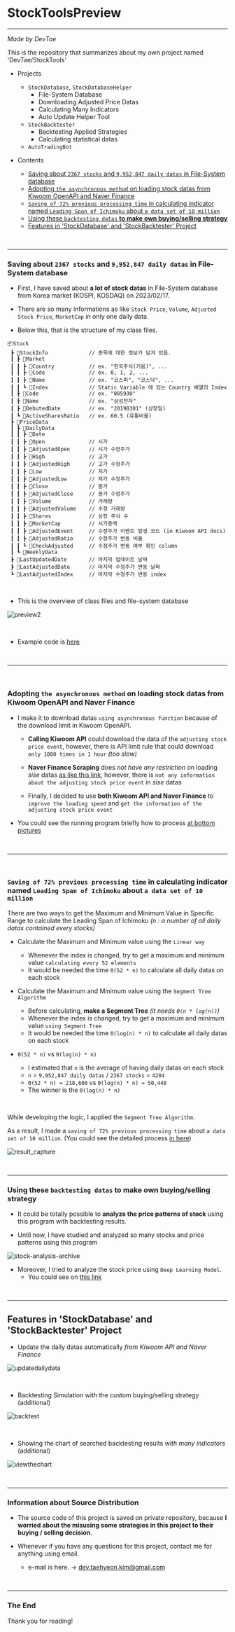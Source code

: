 # StockToolsPreview
-----

*Made by DevTae*

This is the repository that summarizes about my own project named 'DevTae/StockTools'

- Projects
  - `StockDatabase`, `StockDatabaseHelper`
    - File-System Database
    - Downloading Adjusted Price Datas
    - Calculating Many Indicators
    - Auto Update Helper Tool
  - `StockBacktester`
    - Backtesting Applied Strategies
    - Calculating statistical datas
  - `AutoTradingBot`

- Contents
  - [Saving about `2367 stocks` and `9,952,847 daily datas` in File-System database](#saving-about-2367-stocks-and-9952847-daily-datas-in-file-system-database)
  - [Adopting `the asynchronous method` on loading stock datas from Kiwoom OpenAPI and Naver Finance](#adopting-the-asynchronous-method-on-loading-stock-datas-from-kiwoom-openapi-and-naver-finance)
  - [`Saving of 72% previous processing time` in calculating indicator named `Leading Span of Ichimoku` about `a data set of 10 million`](#saving-of-72-previous-processing-time-in-calculating-indicator-named-leading-span-of-ichimoku-about-a-data-set-of-10-million)
  - [Using these `backtesting datas` **to make own buying/selling strategy**](#using-these-backtesting-datas-to-make-own-buyingselling-strategy)
  - [Features in 'StockDatabase' and 'StockBacktester' Project](#features-in-stockdatabase-and-stockbacktester-project)

<br/>

-----

### Saving about `2367 stocks` and `9,952,847 daily datas` in File-System database

- First, I have saved about **a lot of stock datas** in File-System database from Korea market (KOSPI, KOSDAQ) on 2023/02/17.

- There are so many informations as like `Stock Price`, `Volume`, `Adjusted Stock Price`, `MarketCap` in only one daily data.

- Below this, that is the structure of my class files.

```
📦Stock
 ┣ 📂StockInfo             // 종목에 대한 정보가 담겨 있음.
 ┃ ┣ 📂Market
 ┃ ┃ ┣ 📜Country           // ex. "한국주식(키움)", ...
 ┃ ┃ ┣ 📜Code              // ex. 0, 1, 2, ...
 ┃ ┃ ┣ 📜Name              // ex. "코스피", "코스닥", ...
 ┃ ┃ ┗ 📜Index             // Static Variable 에 있는 Country 배열의 Index
 ┃ ┣ 📜Code                // ex. "005930"
 ┃ ┣ 📜Name                // ex. "삼성전자"
 ┃ ┣ 📜DebutedDate         // ex. "20190301" (상장일)
 ┃ ┗ 📜ActiveSharesRatio   // ex. 60.5 (유통비율)
 ┣ 📂PriceData
 ┃ ┣ 📂DailyData
 ┃ ┃ ┣ 📜Date
 ┃ ┃ ┣ 📜Open              // 시가
 ┃ ┃ ┣ 📜AdjustedOpen      // 시가 수정주가
 ┃ ┃ ┣ 📜High              // 고가
 ┃ ┃ ┣ 📜AdjustedHigh      // 고가 수정주가
 ┃ ┃ ┣ 📜Low               // 저가
 ┃ ┃ ┣ 📜AdjustedLow       // 저가 수정주가
 ┃ ┃ ┣ 📜Close             // 종가
 ┃ ┃ ┣ 📜AdjustedClose     // 종가 수정주가
 ┃ ┃ ┣ 📜Volume            // 거래량
 ┃ ┃ ┣ 📜AdjustedVolume    // 수정 거래량
 ┃ ┃ ┣ 📜Shares            // 상장 주식 수
 ┃ ┃ ┣ 📜MarketCap         // 시가총액
 ┃ ┃ ┣ 📜AdjustedEvent     // 수정주가 이벤트 발생 코드 (in Kiwoom API docs)
 ┃ ┃ ┣ 📜AdjustedRatio     // 수정주가 변동 비율
 ┃ ┃ ┗ 📜CheckAdjusted     // 수정주가 변동 여부 확인 column
 ┃ ┗ 📂WeeklyData
 ┣ 📜LastUpdatedDate       // 마지막 업데이트 날짜
 ┣ 📜LastAdjustedDate      // 마지막 수정주가 변동 날짜
 ┗ 📜LastAdjustedIndex     // 마지막 수정주가 변동 index
```

<br/>

- This is the overview of class files and file-system database

![preview2](https://user-images.githubusercontent.com/55177359/211186525-b162f5e3-0e1a-40c0-af47-057d6e3afd78.png)

<br/>

- Example code is [here](https://github.com/DevTae/StockDatabasePreview/blob/main/DownloadDailyDatas.md)

<br/>

-----

<br/>

### Adopting `the asynchronous method` on loading stock datas from Kiwoom OpenAPI and Naver Finance

- I make it to download datas `using asynchronous function` because of the download limit in Kiwoom OpenAPI.

  - **Calling Kiwoom API** could download the data of the `adjusting stock price event`, however, there is API limit rule that could download `only 1000 times in 1 hour` *(too slow)*
  
  - **Naver Finance Scraping** does *not have any restriction* on loading *sise* datas [as like this link](https://finance.naver.com/robots.txt), however, there is `not any information about the adjusting stock price event` in *sise* datas
  
  - Finally, I decided to use **both Kiwoom API and Naver Finance** to `improve the loading speed` and `get the information of the adjusting stock price event`

- You could see the running program briefly how to process [at bottom pictures](#features-in-stockdatabase-project)

<br/>

-----

<br/>

### `Saving of 72% previous processing time` in calculating indicator named `Leading Span of Ichimoku` about `a data set of 10 million`

There are two ways to get the Maximum and Minimum Value in Specific Range to calculate the Leading Span of Ichimoku *(n : a number of all daily datas contained every stocks)*

  - Calculate the Maximum and Minimum value using the `Linear way`
    - Whenever the index is changed, try to get a maximum and minimum value `calculating every 52 elements`
    - It would be needed the time `Θ(52 * n)` to calculate all daily datas on each stock
  
  - Calculate the Maximum and Minimum value using the `Segment Tree Algorithm`
    - Before calculating, **make a Segment Tree** *(it needs `Θ(n * log(n))`)*
    - Whenever the index is changed, try to get a maximum and minimum value `using Segment Tree`
    - It would be needed the time `Θ(log(n) * n)` to calculate all daily datas on each stock
    
  - `Θ(52 * n)` vs `Θ(log(n) * n)`
    - I estimated that `n` is the average of having daily datas on each stock
    - `n` = `9,952,847 daily datas` / `2367 stocks` = `4204`
    - `Θ(52 * n) = 218,608` vs `Θ(log(n) * n) = 50,448`
    - The winner is the `Θ(log(n) * n)`

<br/>

While developing the logic, I applied the `Segment Tree Algorithm`.

As a result, I made a `saving of 72% previous processing time` about `a data set of 10 million`. (You could see the detailed process [in here](https://github.com/DevTae/StockDatabasePreview/blob/main/SegmentTreeAlgorithm.md))

![result_capture](https://user-images.githubusercontent.com/55177359/222949478-7207a194-ed74-4f76-9d83-62f5a7e43ca6.png)

<br/>

-----

### Using these `backtesting datas` **to make own buying/selling strategy**

- It could be totally possible to **analyze the price patterns of stock** using this program with backtesting results.

- Until now, I have studied and analyzed so many stocks and price patterns using this program

![stock-analysis-archive](https://user-images.githubusercontent.com/55177359/222942273-c536fc6c-b441-4672-9667-41a61b0d4110.png)

- Moreover, I tried to analyze the stock price using `Deep Learning Model`.
  - You could see on [this link](https://github.com/DevTae/StockPricePredictionPreview)

<br/>

-----

## Features in 'StockDatabase' and 'StockBacktester' Project

- Update the daily datas automatically *from Kiwoom API and Naver Finance*

![updatedailydata](https://user-images.githubusercontent.com/55177359/222940109-4bb442aa-9ebb-429b-a3f5-9500225dcd30.gif)

<br/>

- Backtesting Simulation with the custom buying/selling strategy (additional)

![backtest](https://user-images.githubusercontent.com/55177359/222940351-1cef5cac-c554-4c6e-b07d-32591530f29f.gif)

<br/>

- Showing the chart of searched backtesting results *with many indicators* (additional)

![viewthechart](https://user-images.githubusercontent.com/55177359/222940379-a8a3c1b3-5ab4-4783-9026-75996ae861fa.gif)

<br/>

-----

### Information about Source Distribution

- The source code of this project is saved on private repository, because **I worried about the misusing some strategies in this project to their buying / selling decision**.

- Whenever if you have any questions for this project, contact me for anything using email.
  - e-mail is here. → dev.taehyeon.kim@gmail.com

<br/>

-----

### The End

Thank you for reading!


